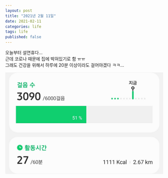 ```yaml
---
layout: post
title: "2021년 2월 11일"
date: 2021-02-11
categories: life
tags: life
published: false
---
```

오늘부터 설연휴다...  
근데 코로나 때문에 집에 박혀있기로 함 ㅠㅠ  
그래도 건강을 위해서 하루에 20분 이상이라도 걸어야겠다 ㅋㅋ...

![사진](/assets/imgs/posts/daily-life/2021-02-11-001.jpg)
